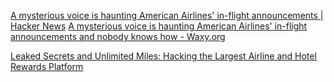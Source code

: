 
[A mysterious voice is haunting American Airlines' in-flight announcements | Hacker News](https://news.ycombinator.com/item?id=32958319)
[A mysterious voice is haunting American Airlines' in-flight announcements and nobody knows how - Waxy.org](https://waxy.org/2022/09/a-mysterious-voice-is-haunting-american-airlines-in-flight-announcements-and-nobody-knows-how/)

[Leaked Secrets and Unlimited Miles: Hacking the Largest Airline and Hotel Rewards Platform](https://old.reddit.com/r/netsec/comments/15hynnj/leaked_secrets_and_unlimited_miles_hacking_the/)
